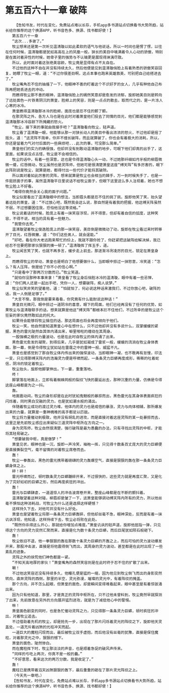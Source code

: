 # 第五百六十一章 破阵
        【告知书友，时代在变化，免费站点难以长存，手机app多书源站点切换看书大势所趋，站长给你推荐的这个换源APP，听书音色多、换源、找书都好使！】
       第五百六十一章
       “这次...多谢了。”
       牧尘想来还是第一次听见温清璇以如此柔软的语气与他说话，所以一时间也是愣了愣，以往在任何时候，温清璇都是犹如高高在上的凤凰一般，狭长的美目中噙满着令人心动的骄傲，特别是在面对着异性的时候，她骨子里的强势与不认输更是展现得淋漓尽致。
       所以，此时面对着这张绝美容颜，牧尘竟是显得有点不太自在。
       不过他的这种不自在并没有持续太久，然后他便是见到温清璇俏脸上有着熟悉的骄傲笑容回复，她瞟了牧尘一眼，道：“不过你很差劲啊，这点本事也跑来英雄救美，可别把自己给搭进去了。”
       牧尘嘴角忍不住的抽搐了一下，他眼神不善的盯着这个不识好歹的女人，几乎有种他自己布阵再把她丢进去的冲动。
       而瞧得牧尘那不善的眼神，温清璇俏脸上的嫣然笑意却是愈发的浓郁，旋即她美目则是转向了远处面色一片铁青阴沉的萧皇，脸颊上的笑容，则是一点点的散去，取而代之的，是一片冻人心寒的冰冷。
       萧皇瞧得温清璇那冰冷的脸颊，面庞也是忍不住的颤了颤。
       在那灵阵之外，各方人马也是在此时对着萧皇他们投去了同情的目光，他们都是能够感觉到温清璇那冰冷容颜下所掩藏的怒火。
       “牧尘，接下来的事就由我接手吧？”温清璇看向牧尘，轻声道。
       牧尘看了温清璇一眼，他能够从那一对狭长动人的美目中看出浓浓的怒火，不过他却是摇了摇头，道：“这灵阵不简单，你并不擅长破阵，而且就算破了，你也会有着极大的消耗，所以，你还是留着力气对付后面的一些麻烦吧...此次的事，可没那么简单。”
       萧皇他们的实力的确很强，但却并没有到敢动温清璇的地步，可眼下他们却真的出手了，这里面，如果说没点古怪，牧尘是不会相信的。
       牧尘的话中，有着一些深意，这也是令得温清璇心头一动，不过她那纤细如月牙般的柳眉微微一蹙，红唇微动，牧尘虽然也是灵阵师，但她可是很清楚萧皇这座“缚天阵”有多厉害的，眼下此阵别说是牧尘，就算是她，都得付出一些代价才能将其破除。
       所以面对着如此厉害的灵阵，想来就算是牧尘也会相当的棘手，万一到时候失手了，也是一件挺损面子的事，虽然温清璇平日里说话不给牧尘面子，但眼下这里这么多人注视着，她也不想牧尘脸上不好看。
       “难得你竟然会关心我的面子问题。”
       牧尘似是看出了温清璇眼中的想法，当即眉头都是忍不住的挑了挑，旋即他笑了笑，抬头望着远处的萧皇，道：“不过放心吧，既然我会这么说，那自然是有着我的把握，他这缚天阵虽然不弱，不过想要困住我，恐怕他没这等资格。”
       牧尘说着话的时候，脸庞上有着一抹笑容浮现，并不得意，但却有着自信的弧度，这种笑容，不得不说，相当的具有着一些魅力。
       “我管你去死。”
       温清璇望着牧尘俊逸脸庞上的那一抹笑容，美目倒是微微动了动，旋即在牧尘看过来时转移开了目光，红唇微撇，道：“你们这些男人，就会逞能。”
       “好吧，看在你大老远跑来帮忙的份上，我就不跟你抢了，你赶紧把这破阵给解决掉，我已经忍不住要把那家伙狠狠的揍一顿了。”温清璇挥了挥玉手，道。
       牧尘闻言笑了笑，也就不再多言，缓步走上前去，那逐渐冷冽凌厉的目光，锁定在萧皇身上。
       而瞧得牧尘的举动，萧皇也是明白了他想要做什么，当即眼中掠过一抹怒意，冷笑道：“怎么？有人压阵，倒是给了你不小的信心啊。”
       “只是看中了那两万分数而已。”牧尘笑道。
       “就怕你没那种本事来拿！”萧皇看了牧尘身后俏脸冰冷的温清璇，眼中有着一些忌惮，道：“你们两人还是一起出手吧，凭你一人，想要破阵，痴人说梦。”
       牧尘似笑非笑的望着他，道：“怕就怕了，何必说这种话来激我们，不过你放心吧，破阵的话，我一人倒是足够了。”
       “大言不惭，那我倒是要来看看，你究竟有什么能耐说这种话！”
       萧皇目光微闪，眼中掠过一道阴冷的喜意，眼下的局面，他们已经再没有了任何的优势，如果牧尘与温清璇联手的话，想来就算是他这“缚天阵”都根本拦不住他们，不过所幸的是牧尘这个狂妄的家伙竟然敢如此的托大。
       如果待会能够将牧尘擒住的话，那这局面也将会再度倾向于他们。
       牧尘一笑，他自然是知道萧皇心中在想什么，只不过他却并没有多说什么，双掌缓缓的紧握，黑色的雷光陡然自其体内涌出来，噼里啪啦的缠绕在其周身。
       一股强横之极的力量波动，也是在此时自牧尘的体内涌了出来。
       黑色雷光愈发的凝聚，到得后来，几乎是犹如凝成了雷浆一般，缓缓的流淌在牧尘身体表面，那一幕，倒是令得牧尘犹如站在雷霆之中的雷神一般，威猛不凡。
       萧皇也是感觉到了那自牧尘体内传出来的强悍波动，当即眼神一凝，也不敢再有怠慢，印法一变，只见得那缚天阵内的浩瀚灵力便是呼啸而起，一条条灵力巨蟒再度成形，嘶嘶的吐着蛇信，阴冷的锁定着牧尘。
       牧尘抬头，旋即他脚掌伸出，下一霎，重重落地。
       咚！
       脚掌落在地面上，立即有着蜘蛛网般的裂纹飞快的蔓延出去，那种沉重的力量，仿佛是令得这座山峰都是为之一抖。
       轰。
       地面震动间，牧尘的身形却是在此时犹如鬼魅般的暴掠而出，黑色雷光在其身体表面疯狂的闪烁着，同时黑白交融的灵力，也是犹如潮水般的涌出。
       伴随着牧尘成功的渡过灵力难，他体内的灵力也是成倍的暴涨，灵力与肉体相辅，那所爆发出来的力量，就算是一重神魄难的高手都足以匹敌。
       牧尘将力量催动到极致，他并没有胡乱的进攻，而是直接对着这座灵阵的某一处暴掠而去，这里正是先前牧尘感应出来疑似三道灵阵中枢所在方向之一。
       身为灵阵师，牧尘自然很清楚，强行破阵是最为愚蠢的办法，只有寻找出灵阵的中枢，才能将其轻易破之。
       “想要破我中枢，真是做梦！”
       萧皇见状，眼神也是一沉，旋即一声冷笑，袖袍一挥，只见得十数条百丈庞大的灵力巨蟒便是直接撕裂空气，毫不留情的对着牧尘席卷而去。
       轰！
       牧尘一拳轰出，黑色的雷光携带着磅礴的灵力轰爆空气，直接是狠狠的轰在那一条条灵力巨蟒身体之上。
       砰！砰！
       雷光呼啸而过，顿时数条灵力巨蟒蹦碎开来，不过很快的，这些灵力就是再度汇聚，又是化为了完好如初的巨蟒之形，然后再度疯狂的冲出。
       轰！
       雷光与巨蟒肆虐，一道道惊人的冲击波席卷开来，整座山峰都是在不断的颤抖着。
       温清璇望着这种对碰，柳眉却是皱了一下，这萧皇能够调动缚天阵内所有的灵力，所以他丝毫不惧怕这种消耗战，可牧尘为什么还是选择这样硬憾？
       这样持久下去，对他可并没有什么好处。
       萧皇也是望着牧尘将那一条条灵力巨蟒轰碎，但他却丝毫不急，眼神深处，反而是有着一抹讥讽浮现，他知道，这样持续下去，牧尘必将败在此处。
       “既然你杀得这么开心，那就给你增加点难度。”萧皇讥讽的轻声道，旋即他屈指一弹，只见得这个方向的灵力突然汇聚而来，直接是化为数十条灵力巨蟒，而后巨尾犹如陨石般砸下。
       轰！
       牧尘依旧不退，他一拳狠狠的轰在那数十条灵力巨蟒的齐轰之上，而后可怕的灵力波动爆发开来，那股冲击波，直接是将他震得倒飞而出，其周身的灵力波动，甚至都是在此时出现了一些紊乱的迹象。
       灵阵之外的徐荒他们神色都是一紧。
       “不知天高地厚的家伙！”萧皇嘴角的森然笑容则是在此时终于忍不住的扩散了出来。
       唰！
       不过他这笑容还没有持续多久，他瞳孔便是猛的一缩，因为他见到牧尘倒飞而出的身影突然转向，直奔灵阵的西侧，那里的半空，灵光弥漫，璀璨的灵光中，有着阵纹的掩盖。
       那个方向，并不怎么起眼，但萧皇的面色，却是瞬间变得难看起来，眼中甚至是有着惊骇涌出来。
       因为只有他知道，那里，才是真正的灵阵中枢所在，只不过他未曾料到，牧尘竟然早就探测了出来，先前故意在另外的方向展开猛烈进攻，就是为了减低他心中的警惕。
       咻！
       萧皇面色剧变的同时，也是急忙催动灵阵之力，只见得那一条条灵力巨蟒，顿时疯狂的冲出，对着牧尘追去。
       不过借助着先机的牧尘，却是抢先一步，出现在了那片闪烁着灵光的阵纹之下，旋即他天灵盖处，一道充斥着凶煞的光柱冲天而起。
       一道巨大的魔柱闪现而出，最后被牧尘双手虚抱，而后他没有丝毫的犹豫，直接是保住魔柱，对着那灵光之中，狠狠的憾下。
       萧皇的面色，陡然惨白。
       而在魔柱挥下时，牧尘那淡淡的声音，也是顺着急促的破风声传来。
       “同样的亏吃上两次，你真不是一般的蠢。”
       “不好意思，看来这次的两万分数，我是收定了。”
       轰！
       魔柱已是携带着滔天凶煞狠狠的轰下，最后重重的砸在了那片灵光阵纹之上。
       （今天先一章吧。）
       【告知书友，时代在变化，免费站点难以长存，手机app多书源站点切换看书大势所趋，站长给你推荐的这个换源APP，听书音色多、换源、找书都好使！】